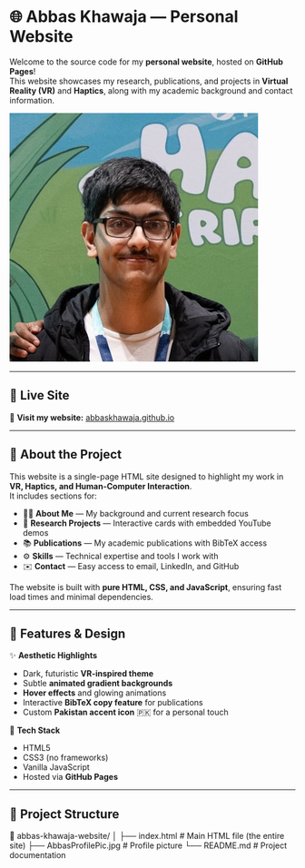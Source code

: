 # 🌐 Abbas Khawaja — Personal Website

Welcome to the source code for my **personal website**, hosted on **GitHub Pages**!  
This website showcases my research, publications, and projects in **Virtual Reality (VR)** and **Haptics**, along with my academic background and contact information.

![Website Preview](AbbasProfilePic.jpg)

---

## 🚀 Live Site

🔗 **Visit my website:** [abbaskhawaja.github.io](https://abbaskhawaja.github.io)

---

## 🧠 About the Project

This website is a single-page HTML site designed to highlight my work in **VR, Haptics, and Human-Computer Interaction**.  
It includes sections for:

- 🧍‍♂️ **About Me** — My background and current research focus  
- 🧪 **Research Projects** — Interactive cards with embedded YouTube demos  
- 📚 **Publications** — My academic publications with BibTeX access  
- ⚙️ **Skills** — Technical expertise and tools I work with  
- ✉️ **Contact** — Easy access to email, LinkedIn, and GitHub

The website is built with **pure HTML, CSS, and JavaScript**, ensuring fast load times and minimal dependencies.

---

## 🎨 Features & Design

✨ **Aesthetic Highlights**
- Dark, futuristic **VR-inspired theme**
- Subtle **animated gradient backgrounds**
- **Hover effects** and glowing animations
- Interactive **BibTeX copy feature** for publications
- Custom **Pakistan accent icon** 🇵🇰 for a personal touch  

🧩 **Tech Stack**
- HTML5  
- CSS3 (no frameworks)  
- Vanilla JavaScript  
- Hosted via **GitHub Pages**

---

## 📂 Project Structure
📁 abbas-khawaja-website/
│
├── index.html            # Main HTML file (the entire site)
├── AbbasProfilePic.jpg   # Profile picture
└── README.md             # Project documentation